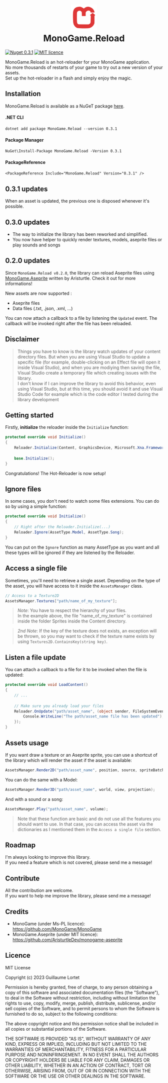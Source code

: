 <h1 align="center">
    <div>
        <img src="Icon.png" width="84" alt="MonoGame.Reload icon" />
        <br />
        MonoGame.Reload
    </div>
</h1>

[![Nuget 0.3.1](https://badgen.net/nuget/v/MonoGame.Reload/latest)](https://www.nuget.org/packages/MonoGame.Reload/0.3.1)
[![MIT licence](https://badgen.net/static/license/MIT/blue)](https://github.com/akaadream/MonoGame.Reload/blob/main/LICENCE)


MonoGame.Reload is an hot-reloader for your MonoGame application.  
No more thousands of restarts of your game to try out a new version of your assets.  
Set up the hot-reloader in a flash and simply enjoy the magic.  

## Installation

MonoGame.Reload is available as a NuGeT package [here](https://www.nuget.org/packages/MonoGame.Reload/0.3.1).  

#### .NET CLI
```
dotnet add package MonoGame.Reload --version 0.3.1
```

#### Package Manager
```
NuGet\Install-Package MonoGame.Reload -Version 0.3.1
```

#### PackageReference
```
<PackageReference Include="MonoGame.Reload" Version="0.3.1" />
```

## 0.3.1 updates

When an asset is updated, the previous one is disposed whenever it's possible.

## 0.3.0 updates

* The way to initialize the library has been reworked and simplified.
* You now have helper to quickly render textures, models, aseprite files or play sounds and songs

## 0.2.0 updates

Since `MonoGame.Reload v0.2.0`, the library can reload Aseprite files using [MonoGame.Aseprite](https://monogameaseprite.net/) written by Aristurtle.  Check it out for more informations!

New assets are now supported :
- Aseprite files
- Data files (.txt, .json, .xml, ...)
  
You can now attach a callback to a file by listening the `Updated` event. The callback will be invoked right after the file has been reloaded.

## Disclaimer

> Things you have to know is the library watch updates of your content directory files. But when you are using Visual Studio to update a specific file (for example, double-clicking on an Effect file will open it inside Visual Studio), and when you are modiying then saving the file, Visual Studio create a temporary file which creating issues with the library.  
I don't know if I can improve the library to avoid this behavior, even using Visual Studio, but at this time, you should avoid it and use Visual Studio Code for example which is the code editor I tested during the library development

## Getting started

Firstly, **initialize** the reloader inside the `Initialize` function:
```csharp
protected override void Initialize()
{
    Reloader.Initialize(Content, GraphicsDevice, Microsoft.Xna.Framework.Content.Pipeline.TargetPlatform.DesktopGL);

    base.Initialize();
}
```
Congratulations! The Hot-Reloader is now setup!  

## Ignore files

In some cases, you don't need to watch some files extensions. You can do so by using a simple function:
```csharp
protected override void Initialize()
{
    // Right after the Reloader.Initialize(...)
    Reloader.Ignore(AssetType.Model, AssetType.Song);
}
```
You can put on the `Ignore` function as many AssetType as you want and all these types will be ignored if they are listened by the Reloader.  

## Access a single file

Sometimes, you'll need to retrieve a single asset. Depending on the type of the asset, you will have access to it inside the `AssetsManager` class.

```csharp
// Access to a Texture2D
AssetsManager.Textures["path/name_of_my_texture"];
```

> *Note*: You have to respect the hierarchy of your files.  
> In the example above, the file "name_of_my_texture" is contained inside the folder Sprites inside the Content directory.


> *2nd Note*: If the key of the texture does not exists, an exception will be thrown, so you may want to check if the texture name exists by using `Textures2D.ContainsKey(string key)`.

## Listen a file update
You can attach a callback to a file for it to be invoked when the file is updated:
```csharp
protected override void LoadContent()
{
    // ...

    // Make sure you already load your files
    Reloader.OnUpdate("path/asset_name", (object sender, FileSystemEventArgs args) => {
        Console.WriteLine("The path/asset_name file has been updated");
    });
}
```

## Assets usage

If you want draw a texture or an Aseprite sprite, you can use a shortcut of the library which will render the asset if the asset is available:
```csharp
AssetsManager.Render2D("path/asset_name", position, source, spriteBatch, graphicsDevice, rotation, scale);
```
You can do the same with a Model:
```csharp
AssetsManager.Render3D("path/asset_name", world, view, projection);
```
And with a sound or a song:
```csharp
AssetsManager.Play("path/asset_name", volume);
```

> Note that these function are basic and do not use all the features you should want to use.
> In that case, you can access the asset via the dictionaries as I mentioned them in the `Access a single file` section.

## Roadmap

I'm always looking to improve this library.  
If you need a feature which is not covered, please send me a message!

## Contribute

All the contribution are welcome.  
If you want to help me improve the library, please send me a message!

## Credits
- MonoGame (under Ms-PL licence): https://github.com/MonoGame/MonoGame 
- MonoGame.Aseprite (under MIT licence): https://github.com/AristurtleDev/monogame-aseprite

## Licence

MIT License

Copyright (c) 2023 Guillaume Lortet

Permission is hereby granted, free of charge, to any person obtaining a copy
of this software and associated documentation files (the "Software"), to deal
in the Software without restriction, including without limitation the rights
to use, copy, modify, merge, publish, distribute, sublicense, and/or sell
copies of the Software, and to permit persons to whom the Software is
furnished to do so, subject to the following conditions:

The above copyright notice and this permission notice shall be included in all
copies or substantial portions of the Software.

THE SOFTWARE IS PROVIDED "AS IS", WITHOUT WARRANTY OF ANY KIND, EXPRESS OR
IMPLIED, INCLUDING BUT NOT LIMITED TO THE WARRANTIES OF MERCHANTABILITY,
FITNESS FOR A PARTICULAR PURPOSE AND NONINFRINGEMENT. IN NO EVENT SHALL THE
AUTHORS OR COPYRIGHT HOLDERS BE LIABLE FOR ANY CLAIM, DAMAGES OR OTHER
LIABILITY, WHETHER IN AN ACTION OF CONTRACT, TORT OR OTHERWISE, ARISING FROM,
OUT OF OR IN CONNECTION WITH THE SOFTWARE OR THE USE OR OTHER DEALINGS IN THE
SOFTWARE.